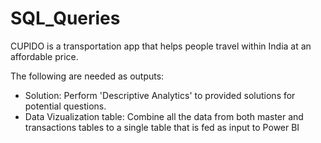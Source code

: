 # SQL_Queries
CUPIDO is a transportation app that helps people travel within India at an affordable price.

The following are needed as outputs:
- Solution: Perform 'Descriptive Analytics' to provided solutions for potential questions.
- Data Vizualization table: Combine all the data from both master and transactions tables to a single table that is fed as input to Power BI
